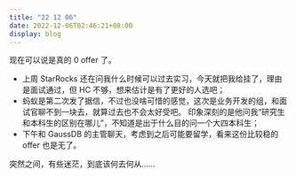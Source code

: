 ```yaml
---
title: "22 12 06"
date: 2022-12-06T02:46:21+08:00
display: blog
---
```


现在可以说是真的 0 offer 了。

- 上周 StarRocks 还在问我什么时候可以过去实习，今天就把我给挂了，理由是面试通过，但 HC 不够，想来估计是有了更好的人选吧；
- 蚂蚁是第二次发了据信，不过也没啥可惜的感觉，这次是业务开发的组，和面试官聊不到一块去，就算过去也不会太好受吧。
  印象深刻的是他问我“研究生和本科生的区别在哪儿”，不知道是出于什么目的问一个大四本科生；
- 下午和 GaussDB 的主管聊天，考虑到之后可能要留学，看来这份比较稳的 offer 也是无了。

突然之间，有些迷茫，到底该何去何从......
